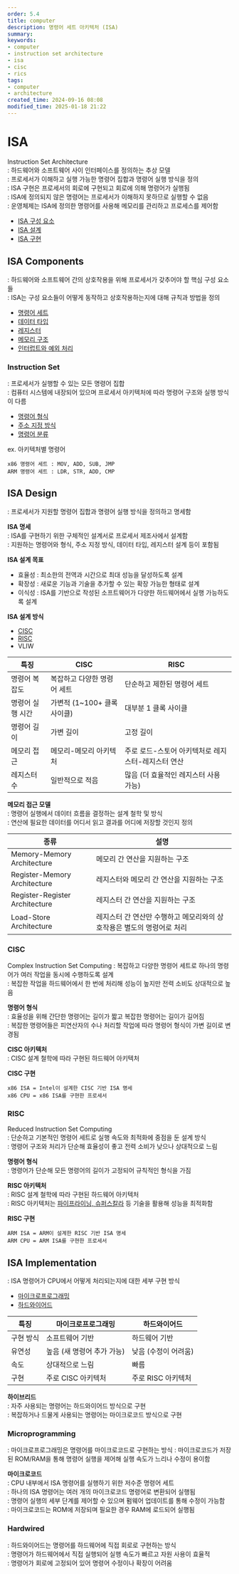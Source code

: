 ```yaml
---
order: 5.4
title: computer
description: 명령어 세트 아키텍처 (ISA)
summary:
keywords:
- computer
- instruction set architecture
- isa
- cisc
- rics
tags:
- computer
- architecture
created_time: 2024-09-16 08:08
modified_time: 2025-01-18 21:22
---
```


# ISA
Instruction Set Architecture  
: 하드웨어와 소프트웨어 사이 인터페이스를 정의하는 추상 모델  
: 프로세서가 이해하고 실행 가능한 명령어 집합과 명령어 실행 방식을 정의  
: ISA 구현은 프로세서의 회로에 구현되고 회로에 의해 명령어가 실행됨  
: ISA에 정의되지 않은 명령어는 프로세서가 이해하지 못하므로 실행할 수 없음  
: 운영체제는 ISA에 정의한 명령어를 사용해 메모리를 관리하고 프로세스를 제어함  

- [ISA 구성 요소](#isa-components)
- [ISA 설계](#isa-design)
- [ISA 구현](#isa-implementation)



## ISA Components
: 하드웨어와 소프트웨어 간의 상호작용을 위해 프로세서가 갖추어야 할 핵심 구성 요소들  
: ISA는 구성 요소들이 어떻게 동작하고 상호작용하는지에 대해 규칙과 방법을 정의  

- [명령어 세트](#instruction-set)
- [데이터 타입](#data-types)
- [레지스터](#register)
- [메모리 구조](#memory-structure)
- [인터럽트와 예외 처리](#interrupt-and-exception-handling)



### Instruction Set
: 프로세서가 실행할 수 있는 모든 명령어 집합  
: 컴퓨터 시스템에 내장되어 있으며 프로세서 아키텍처에 따라 명령어 구조와 실행 방식이 다름  

- [명령어 형식](#instruction-format)
- [주소 지정 방식](#addressing-modes)
- [명령어 분류](#instruction-types)


ex. 아키텍처별 명령어
```
x86 명령어 세트 : MOV, ADD, SUB, JMP
ARM 명령어 세트 : LDR, STR, ADD, CMP
```



## ISA Design
: 프로세서가 지원할 명령어 집합과 명령어 실행 방식을 정의하고 명세함  

**ISA 명세**  
: ISA를 구현하기 위한 구체적인 설계서로 프로세서 제조사에서 설계함  
: 지원하는 명령어와 형식, 주소 지정 방식, 데이터 타입, 레지스터 설계 등이 포함됨  


**ISA 설계 목표**
- 효율성 : 최소한의 전역과 시간으로 최대 성능을 달성하도록 설계
- 확장성 : 새로운 기능과 기술을 추가할 수 있는 확장 가능한 형태로 설계
- 이식성 : ISA를 기반으로 작성된 소프트웨어가 다양한 하드웨어에서 실행 가능하도록 설계


**ISA 설계 방식**  
- [CISC](#cisc)
- [RISC](#risc)
- VLIW

특징 | CISC | RISC 
---|---|---
명령어 복잡도 | 복잡하고 다양한 명령어 세트 | 단순하고 제한된 명령어 세트
명령어 실행 시간 | 가변적 (1~100+ 클록 사이클) | 대부분 1 클록 사이클
명령어 길이 | 가변 길이 | 고정 길이
메모리 접근 | 메모리-메모리 아키텍처 | 주로 로드-스토어 아키텍처로 레지스터-레지스터 연산
레지스터 수 | 일반적으로 적음 | 많음 (더 효율적인 레지스터 사용 가능)


**메모리 접근 모델**  
: 명령어 실행에서 데이터 흐름을 결정하는 설계 철학 및 방식  
: 연산에 필요한 데이터를 어디서 읽고 결과를 어디에 저장할 것인지 정의  

종류 | 설명
---|---
Memory-Memory Architecture     | 메모리 간 연산을 지원하는 구조
Register-Memory Architecture   | 레지스터와 메모리 간 연산을 지원하는 구조
Register-Register Architecture | 레지스터 간 연산을 지원하는 구조
Load-Store Architecture        | 레지스터 간 연산만 수행하고 메모리와의 상호작용은 별도의 명령어로 처리



### CISC
Complex Instruction Set Computing 
: 복잡하고 다양한 명령어 세트로 하나의 명령어가 여러 작업을 동시에 수행하도록 설계  
: 복잡한 작업을 하드웨어에서 한 번에 처리해 성능이 높지만 전력 소비도 상대적으로 높음  

**명령어 형식**  
: 효율성을 위해 간단한 명령어는 길이가 짧고 복잡한 명령어는 길이가 길어짐  
: 복잡한 명령어들은 피연산자의 수나 처리할 작업에 따라 명령어 형식이 가변 길이로 변경됨  


**CISC 아키텍처**  
: CISC 설계 철학에 따라 구현된 하드웨어 아키텍처  


**CISC 구현**
```
x86 ISA = Intel이 설계한 CISC 기반 ISA 명세
x86 CPU = x86 ISA를 구현한 프로세서
```



### RISC 
Reduced Instruction Set Computing  
: 단순하고 기본적인 명령어 세트로 실행 속도와 최적화에 중점을 둔 설계 방식  
: 명령어 구조와 처리가 단순해 효율성이 좋고 전력 소비가 낮으나 상대적으로 느림  

**명령어 형식**   
: 명령어가 단순해 모든 명령어의 길이가 고정되어 규칙적인 형식을 가짐  


**RISC 아키텍처**  
: RISC 설계 철학에 따라 구현된 하드웨어 아키텍처  
: RISC 아키텍처는 [파이프라이닝, 슈퍼스칼라](./hardware-architecture.md) 등 기술을 활용해 성능을 최적화함  


**RISC 구현**
```
ARM ISA = ARM이 설계한 RISC 기반 ISA 명세
ARM CPU = ARM ISA를 구현한 프로세서 
```



## ISA Implementation
: ISA 명령어가 CPU에서 어떻게 처리되는지에 대한 세부 구현 방식  

- [마이크로프로그래밍](#microprogramming)
- [하드와이어드](#hardwired) 

특징 | 마이크로프로그래밍 | 하드와이어드
---|---|---
구현 방식 | 소프트웨어 기반 | 하드웨어 기반
유연성 | 높음 (새 명령어 추가 가능) | 낮음 (수정이 어려움)
속도 | 상대적으로 느림 | 빠름
구현 | 주로 CISC 아키텍처 | 주로 RISC 아키텍처


**하이브리드**  
: 자주 사용되는 명령어는 하드와이어드 방식으로 구현  
: 복잡하거나 드물게 사용되는 명령어는 마이크로코드 방식으로 구현  



### Microprogramming
: 마이크로프로그래밍은 명령어를 마이크로코드로 구현하는 방식
: 마이크로코드가 저장된 ROM/RAM을 통해 명령어 실행을 제어해 실행 속도가 느리나 수정이 용이함  

**마이크로코드**  
: CPU 내부에서 ISA 명령어를 실행하기 위한 저수준 명령어 세트  
: 하나의 ISA 명령어는 여러 개의 마이크로코드 명령어로 변환되어 실행됨  
: 명령어 실행의 세부 단계를 제어할 수 있으며 펌웨어 업데이트를 통해 수정이 가능함  
: 마이크로코드는 ROM에 저장되며 필요한 경우 RAM에 로드되어 실행됨  



### Hardwired
: 하드와이어드는 명령어를 하드웨어에 직접 회로로 구현하는 방식  
: 명령어가 하드웨어에서 직접 실행되어 실행 속도가 빠르고 자원 사용이 효율적  
: 명령어가 회로에 고정되어 있어 명령어 수정이나 확장이 어려움  